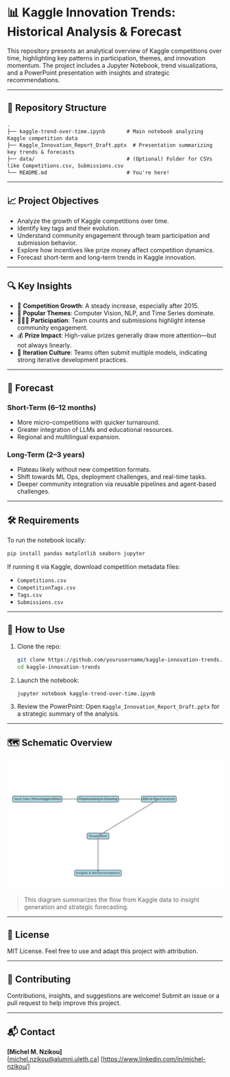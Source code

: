 
# 📊 Kaggle Innovation Trends: Historical Analysis & Forecast

This repository presents an analytical overview of Kaggle competitions over time, highlighting key patterns in participation, themes, and innovation momentum. The project includes a Jupyter Notebook, trend visualizations, and a PowerPoint presentation with insights and strategic recommendations.

---

## 📁 Repository Structure

```
.
├── kaggle-trend-over-time.ipynb       # Main notebook analyzing Kaggle competition data
├── Kaggle_Innovation_Report_Draft.pptx  # Presentation summarizing key trends & forecasts
├── data/                              # (Optional) Folder for CSVs like Competitions.csv, Submissions.csv
└── README.md                          # You're here!
```

---

## 📈 Project Objectives

- Analyze the growth of Kaggle competitions over time.
- Identify key tags and their evolution.
- Understand community engagement through team participation and submission behavior.
- Explore how incentives like prize money affect competition dynamics.
- Forecast short-term and long-term trends in Kaggle innovation.

---

## 🔍 Key Insights

- 📅 **Competition Growth**: A steady increase, especially after 2015.
- 🧠 **Popular Themes**: Computer Vision, NLP, and Time Series dominate.
- 🧑‍🤝‍🧑 **Participation**: Team counts and submissions highlight intense community engagement.
- 💰 **Prize Impact**: High-value prizes generally draw more attention—but not always linearly.
- 🔁 **Iteration Culture**: Teams often submit multiple models, indicating strong iterative development practices.

---

## 🧠 Forecast

### Short-Term (6–12 months)
- More micro-competitions with quicker turnaround.
- Greater integration of LLMs and educational resources.
- Regional and multilingual expansion.

### Long-Term (2–3 years)
- Plateau likely without new competition formats.
- Shift towards ML Ops, deployment challenges, and real-time tasks.
- Deeper community integration via reusable pipelines and agent-based challenges.

---

## 🛠️ Requirements

To run the notebook locally:

```bash
pip install pandas matplotlib seaborn jupyter
```

If running it via Kaggle, download competition metadata files:
- `Competitions.csv`
- `CompetitionTags.csv`
- `Tags.csv`
- `Submissions.csv`


---

## 🧾 How to Use

1. Clone the repo:
   ```bash
   git clone https://github.com/yourusername/kaggle-innovation-trends.git
   cd kaggle-innovation-trends
   ```

2. Launch the notebook:
   ```bash
   jupyter notebook kaggle-trend-over-time.ipynb
   ```

3. Review the PowerPoint:
   Open `Kaggle_Innovation_Report_Draft.pptx` for a strategic summary of the analysis.

---

## 🗺️ Schematic Overview

![Schematic Overview](kaggle_innovation_schematic.png)

> This diagram summarizes the flow from Kaggle data to insight generation and strategic forecasting.

---

## 📄 License

MIT License. Feel free to use and adapt this project with attribution.

---

## 🤝 Contributing

Contributions, insights, and suggestions are welcome! Submit an issue or a pull request to help improve this project.

---

## 📬 Contact

**[Michel M. Nzikou]**  
[michel.nzikou@alumni.uleth.ca]
[https://www.linkedin.com/in/michel-nzikou/]
